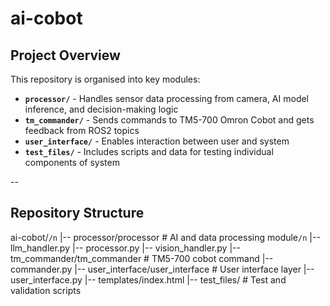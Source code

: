 # ai-cobot

## Project Overview
This repository is organised into key modules:
- **`processor/`** - Handles sensor data processing from camera, AI model inference, and decision-making logic
- **`tm_commander/`** - Sends commands to TM5-700 Omron Cobot and gets feedback from ROS2 topics
- **`user_interface/`** - Enables interaction between user and system
- **`test_files/`** - Includes scripts and data for testing individual components of system

--

## Repository Structure
ai-cobot/`/n`
|-- processor/processor # AI and data processing module`/n`
    |-- llm_handler.py
    |-- processor.py
    |-- vision_handler.py
|-- tm_commander/tm_commander # TM5-700 cobot command 
    |-- commander.py
|-- user_interface/user_interface # User interface layer
    |-- user_interface.py
    |-- templates/index.html
|-- test_files/ # Test and validation scripts
